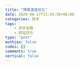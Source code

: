 ```yaml
---
title: "博客速度优化"
date: 2020-06-17T11:34:58+08:00
categories: 技术
tags:
    - 异步加载
    - 网站优化
type: "post"
mathjax: false
codes: []
comments: true
vertical: false
---
```



<!--more-->
